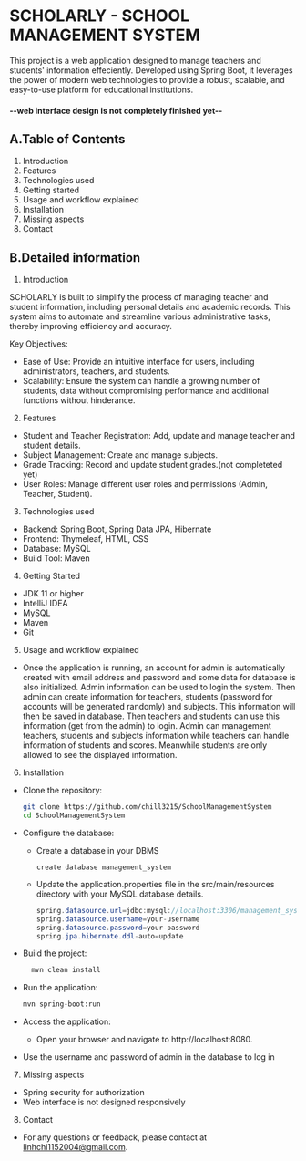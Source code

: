 # SCHOLARLY - SCHOOL MANAGEMENT SYSTEM



This project is a web application designed to manage teachers and students' information effeciently. Developed using Spring Boot, it leverages the power of modern web technologies to provide a robust, scalable, and easy-to-use platform for educational institutions.
#### --web interface design is not completely finished yet--

## A.Table of Contents
1. Introduction
2. Features
3. Technologies used
4. Getting started
5. Usage and workflow explained
6. Installation
7. Missing aspects
8. Contact


## B.Detailed information

1. Introduction


  SCHOLARLY is built to simplify the process of managing teacher and student information, including personal details and academic records. This system aims to automate and streamline various administrative tasks,   thereby improving efficiency and accuracy.

  

  Key Objectives:

  
  - Ease of Use: Provide an intuitive interface for users, including administrators, teachers, and students.
  - Scalability: Ensure the system can handle a growing number of students, data without compromising performance and additional functions without hinderance.

2. Features
  - Student and Teacher Registration: Add, update and manage teacher and student details.
  - Subject Management: Create and manage subjects.
  - Grade Tracking: Record and update student grades.(not completeted yet)
  - User Roles: Manage different user roles and permissions (Admin, Teacher, Student).

3. Technologies used
  - Backend: Spring Boot, Spring Data JPA, Hibernate
  - Frontend: Thymeleaf, HTML, CSS
  - Database: MySQL
  - Build Tool: Maven

4. Getting Started

  - JDK 11 or higher
  - IntelliJ IDEA
  - MySQL
  - Maven
  - Git

5. Usage and workflow explained
- Once the application is running, an account for admin is automatically created with email address and password and some data for database is also initialized. Admin information can be used to login the system. Then admin can create information for teachers, students (password for accounts will be generated randomly) and subjects. This information will then be saved in database. Then teachers and students can use this information (get from the admin) to login.
Admin can management teachers, students and subjects information while teachers can handle information of students and scores. Meanwhile students are only allowed to see the displayed information.


6. Installation
- Clone the repository:
    ```bash
    git clone https://github.com/chill3215/SchoolManagementSystem
    cd SchoolManagementSystem
    ```
- Configure the database:
    + Create a database in your DBMS
      ```mysql
      create database management_system
      ```
    + Update the application.properties file in the src/main/resources directory with your MySQL database details.
      ```java
      spring.datasource.url=jdbc:mysql://localhost:3306/management_system
      spring.datasource.username=your-username
      spring.datasource.password=your-password
      spring.jpa.hibernate.ddl-auto=update
      ```
- Build the project:
    ```bash
      mvn clean install
    ```
- Run the application:
    ```bash
    mvn spring-boot:run
    ```
- Access the application:
    + Open your browser and navigate to http://localhost:8080.

- Use the username and password of admin in the database to log in

7. Missing aspects
  - Spring security for authorization
  - Web interface is not designed responsively

8. Contact
- For any questions or feedback, please contact at linhchi1152004@gmail.com.
  







